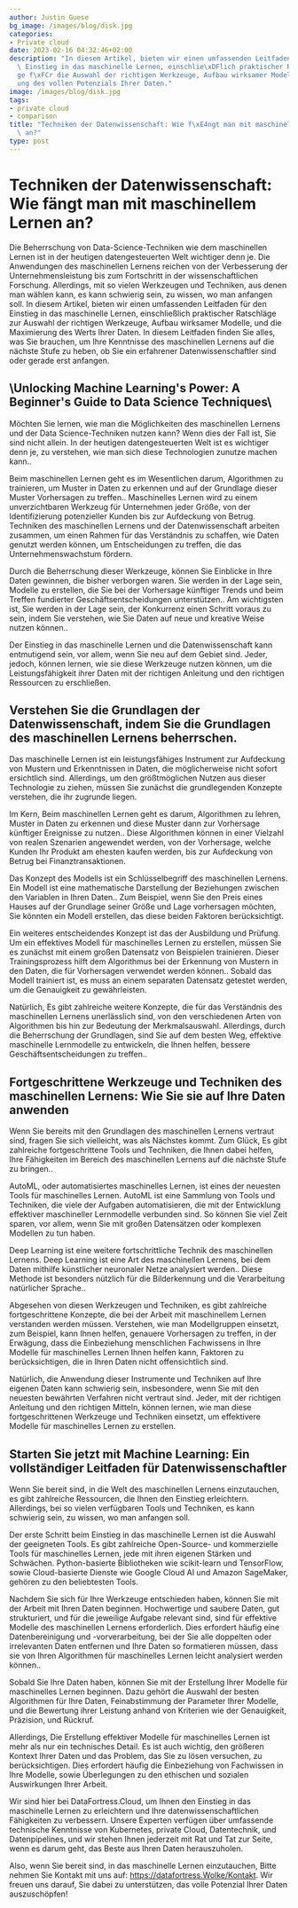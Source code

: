 ```yaml
---
author: Justin Guese
bg_image: /images/blog/disk.jpg
categories:
- Private cloud
date: 2023-02-16 04:32:46+02:00
description: "In diesem Artikel, bieten wir einen umfassenden Leitfaden f\xFCr den\
  \ Einstieg in das maschinelle Lernen, einschlie\xDFlich praktischer Ratschl\xE4\
  ge f\xFCr die Auswahl der richtigen Werkzeuge, Aufbau wirksamer Modelle, und Erschlie\xDF\
  ung des vollen Potenzials Ihrer Daten."
image: /images/blog/disk.jpg
tags:
- private cloud
- comparison
title: "Techniken der Datenwissenschaft: Wie f\xE4ngt man mit maschinellem Lernen\
  \ an?"
type: post
---
```



# Techniken der Datenwissenschaft: Wie fängt man mit maschinellem Lernen an?

Die Beherrschung von Data-Science-Techniken wie dem maschinellen Lernen ist in der heutigen datengesteuerten Welt wichtiger denn je. Die Anwendungen des maschinellen Lernens reichen von der Verbesserung der Unternehmensleistung bis zum Fortschritt in der wissenschaftlichen Forschung. Allerdings, mit so vielen Werkzeugen und Techniken, aus denen man wählen kann, es kann schwierig sein, zu wissen, wo man anfangen soll. In diesem Artikel, bieten wir einen umfassenden Leitfaden für den Einstieg in das maschinelle Lernen, einschließlich praktischer Ratschläge zur Auswahl der richtigen Werkzeuge, Aufbau wirksamer Modelle, und die Maximierung des Werts Ihrer Daten. In diesem Leitfaden finden Sie alles, was Sie brauchen, um Ihre Kenntnisse des maschinellen Lernens auf die nächste Stufe zu heben, ob Sie ein erfahrener Datenwissenschaftler sind oder gerade erst anfangen.

## \Unlocking Machine Learning's Power: A Beginner's Guide to Data Science Techniques\

Möchten Sie lernen, wie man die Möglichkeiten des maschinellen Lernens und der Data Science-Techniken nutzen kann? Wenn dies der Fall ist, Sie sind nicht allein. In der heutigen datengesteuerten Welt ist es wichtiger denn je, zu verstehen, wie man sich diese Technologien zunutze machen kann..

Beim maschinellen Lernen geht es im Wesentlichen darum, Algorithmen zu trainieren, um Muster in Daten zu erkennen und auf der Grundlage dieser Muster Vorhersagen zu treffen.. Maschinelles Lernen wird zu einem unverzichtbaren Werkzeug für Unternehmen jeder Größe, von der Identifizierung potenzieller Kunden bis zur Aufdeckung von Betrug. Techniken des maschinellen Lernens und der Datenwissenschaft arbeiten zusammen, um einen Rahmen für das Verständnis zu schaffen, wie Daten genutzt werden können, um Entscheidungen zu treffen, die das Unternehmenswachstum fördern.

Durch die Beherrschung dieser Werkzeuge, können Sie Einblicke in Ihre Daten gewinnen, die bisher verborgen waren. Sie werden in der Lage sein, Modelle zu erstellen, die Sie bei der Vorhersage künftiger Trends und beim Treffen fundierter Geschäftsentscheidungen unterstützen.. Am wichtigsten ist, Sie werden in der Lage sein, der Konkurrenz einen Schritt voraus zu sein, indem Sie verstehen, wie Sie Daten auf neue und kreative Weise nutzen können..

Der Einstieg in das maschinelle Lernen und die Datenwissenschaft kann entmutigend sein, vor allem, wenn Sie neu auf dem Gebiet sind. Jeder, jedoch, können lernen, wie sie diese Werkzeuge nutzen können, um die Leistungsfähigkeit ihrer Daten mit der richtigen Anleitung und den richtigen Ressourcen zu erschließen.

## Verstehen Sie die Grundlagen der Datenwissenschaft, indem Sie die Grundlagen des maschinellen Lernens beherrschen.

Das maschinelle Lernen ist ein leistungsfähiges Instrument zur Aufdeckung von Mustern und Erkenntnissen in Daten, die möglicherweise nicht sofort ersichtlich sind. Allerdings, um den größtmöglichen Nutzen aus dieser Technologie zu ziehen, müssen Sie zunächst die grundlegenden Konzepte verstehen, die ihr zugrunde liegen.

Im Kern, Beim maschinellen Lernen geht es darum, Algorithmen zu lehren, Muster in Daten zu erkennen und diese Muster dann zur Vorhersage künftiger Ereignisse zu nutzen.. Diese Algorithmen können in einer Vielzahl von realen Szenarien angewendet werden, von der Vorhersage, welche Kunden Ihr Produkt am ehesten kaufen werden, bis zur Aufdeckung von Betrug bei Finanztransaktionen.

Das Konzept des Modells ist ein Schlüsselbegriff des maschinellen Lernens. Ein Modell ist eine mathematische Darstellung der Beziehungen zwischen den Variablen in Ihren Daten.. Zum Beispiel, wenn Sie den Preis eines Hauses auf der Grundlage seiner Größe und Lage vorhersagen möchten, Sie könnten ein Modell erstellen, das diese beiden Faktoren berücksichtigt.

Ein weiteres entscheidendes Konzept ist das der Ausbildung und Prüfung. Um ein effektives Modell für maschinelles Lernen zu erstellen, müssen Sie es zunächst mit einem großen Datensatz von Beispielen trainieren. Dieser Trainingsprozess hilft dem Algorithmus bei der Erkennung von Mustern in den Daten, die für Vorhersagen verwendet werden können.. Sobald das Modell trainiert ist, es muss an einem separaten Datensatz getestet werden, um die Genauigkeit zu gewährleisten.

Natürlich, Es gibt zahlreiche weitere Konzepte, die für das Verständnis des maschinellen Lernens unerlässlich sind, von den verschiedenen Arten von Algorithmen bis hin zur Bedeutung der Merkmalsauswahl. Allerdings, durch die Beherrschung der Grundlagen, sind Sie auf dem besten Weg, effektive maschinelle Lernmodelle zu entwickeln, die Ihnen helfen, bessere Geschäftsentscheidungen zu treffen..

## Fortgeschrittene Werkzeuge und Techniken des maschinellen Lernens: Wie Sie sie auf Ihre Daten anwenden

Wenn Sie bereits mit den Grundlagen des maschinellen Lernens vertraut sind, fragen Sie sich vielleicht, was als Nächstes kommt. Zum Glück, Es gibt zahlreiche fortgeschrittene Tools und Techniken, die Ihnen dabei helfen, Ihre Fähigkeiten im Bereich des maschinellen Lernens auf die nächste Stufe zu bringen..

AutoML, oder automatisiertes maschinelles Lernen, ist eines der neuesten Tools für maschinelles Lernen. AutoML ist eine Sammlung von Tools und Techniken, die viele der Aufgaben automatisieren, die mit der Entwicklung effektiver maschineller Lernmodelle verbunden sind. So können Sie viel Zeit sparen, vor allem, wenn Sie mit großen Datensätzen oder komplexen Modellen zu tun haben.

Deep Learning ist eine weitere fortschrittliche Technik des maschinellen Lernens. Deep Learning ist eine Art des maschinellen Lernens, bei dem Daten mithilfe künstlicher neuronaler Netze analysiert werden.. Diese Methode ist besonders nützlich für die Bilderkennung und die Verarbeitung natürlicher Sprache..

Abgesehen von diesen Werkzeugen und Techniken, es gibt zahlreiche fortgeschrittene Konzepte, die bei der Arbeit mit maschinellem Lernen verstanden werden müssen. Verstehen, wie man Modellgruppen einsetzt, zum Beispiel, kann Ihnen helfen, genauere Vorhersagen zu treffen, in der Erwägung, dass die Einbeziehung menschlichen Fachwissens in Ihre Modelle für maschinelles Lernen Ihnen helfen kann, Faktoren zu berücksichtigen, die in Ihren Daten nicht offensichtlich sind.

Natürlich, die Anwendung dieser Instrumente und Techniken auf Ihre eigenen Daten kann schwierig sein, insbesondere, wenn Sie mit den neuesten bewährten Verfahren nicht vertraut sind. Jeder, mit der richtigen Anleitung und den richtigen Mitteln, können lernen, wie man diese fortgeschrittenen Werkzeuge und Techniken einsetzt, um effektivere Modelle für maschinelles Lernen zu erstellen.

## Starten Sie jetzt mit Machine Learning: Ein vollständiger Leitfaden für Datenwissenschaftler

Wenn Sie bereit sind, in die Welt des maschinellen Lernens einzutauchen, es gibt zahlreiche Ressourcen, die Ihnen den Einstieg erleichtern. Allerdings, bei so vielen verfügbaren Tools und Techniken, es kann schwierig sein, zu wissen, wo man anfangen soll.

Der erste Schritt beim Einstieg in das maschinelle Lernen ist die Auswahl der geeigneten Tools. Es gibt zahlreiche Open-Source- und kommerzielle Tools für maschinelles Lernen, jede mit ihren eigenen Stärken und Schwächen. Python-basierte Bibliotheken wie scikit-learn und TensorFlow, sowie Cloud-basierte Dienste wie Google Cloud AI und Amazon SageMaker, gehören zu den beliebtesten Tools.

Nachdem Sie sich für Ihre Werkzeuge entschieden haben, können Sie mit der Arbeit mit Ihren Daten beginnen. Hochwertige und saubere Daten, gut strukturiert, und für die jeweilige Aufgabe relevant sind, sind für effektive Modelle des maschinellen Lernens erforderlich. Dies erfordert häufig eine Datenbereinigung und -vorverarbeitung, bei der Sie alle doppelten oder irrelevanten Daten entfernen und Ihre Daten so formatieren müssen, dass sie von Ihren Algorithmen für maschinelles Lernen leicht analysiert werden können..

Sobald Sie Ihre Daten haben, können Sie mit der Erstellung Ihrer Modelle für maschinelles Lernen beginnen. Dazu gehört die Auswahl der besten Algorithmen für Ihre Daten, Feinabstimmung der Parameter Ihrer Modelle, und die Bewertung ihrer Leistung anhand von Kriterien wie der Genauigkeit, Präzision, und Rückruf.

Allerdings, Die Erstellung effektiver Modelle für maschinelles Lernen ist mehr als nur ein technisches Detail. Es ist auch wichtig, den größeren Kontext Ihrer Daten und das Problem, das Sie zu lösen versuchen, zu berücksichtigen. Dies erfordert häufig die Einbeziehung von Fachwissen in Ihre Modelle, sowie Überlegungen zu den ethischen und sozialen Auswirkungen Ihrer Arbeit.

Wir sind hier bei DataFortress.Cloud, um Ihnen den Einstieg in das maschinelle Lernen zu erleichtern und Ihre datenwissenschaftlichen Fähigkeiten zu verbessern. Unsere Experten verfügen über umfassende technische Kenntnisse von Kubernetes, private Cloud, Datentechnik, und Datenpipelines, und wir stehen Ihnen jederzeit mit Rat und Tat zur Seite, wenn es darum geht, das Beste aus Ihren Daten herauszuholen.

Also, wenn Sie bereit sind, in das maschinelle Lernen einzutauchen, Bitte nehmen Sie Kontakt mit uns auf: https://datafortress.Wolke/Kontakt. Wir freuen uns darauf, Sie dabei zu unterstützen, das volle Potenzial Ihrer Daten auszuschöpfen!